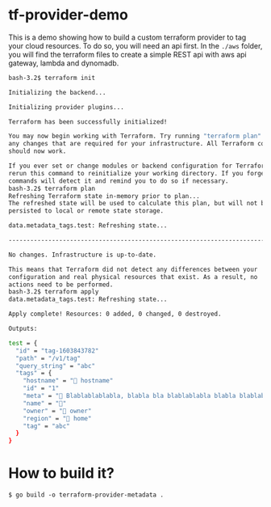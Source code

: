 # tf-provider-demo

This is a demo showing how to build a custom terraform provider to tag your cloud resources. To do so, you will need an api first. In the `./aws` folder, you will find the terraform files to create a simple REST api with aws api gateway, lambda and dynomadb. 

```bash
bash-3.2$ terraform init 

Initializing the backend...

Initializing provider plugins...

Terraform has been successfully initialized!

You may now begin working with Terraform. Try running "terraform plan" to see
any changes that are required for your infrastructure. All Terraform commands
should now work.

If you ever set or change modules or backend configuration for Terraform,
rerun this command to reinitialize your working directory. If you forget, other
commands will detect it and remind you to do so if necessary.
bash-3.2$ terraform plan
Refreshing Terraform state in-memory prior to plan...
The refreshed state will be used to calculate this plan, but will not be
persisted to local or remote state storage.

data.metadata_tags.test: Refreshing state...

------------------------------------------------------------------------

No changes. Infrastructure is up-to-date.

This means that Terraform did not detect any differences between your
configuration and real physical resources that exist. As a result, no
actions need to be performed.
bash-3.2$ terraform apply
data.metadata_tags.test: Refreshing state...

Apply complete! Resources: 0 added, 0 changed, 0 destroyed.

Outputs:

test = {
  "id" = "tag-1603843782"
  "path" = "/v1/tag"
  "query_string" = "abc"
  "tags" = {
    "hostname" = "📛 hostname"
    "id" = "1"
    "meta" = "📝 Blablablablabla, blabla bla blablablabla blabla blablablablablabla"
    "name" = "🗿"
    "owner" = "🐻 owner"
    "region" = "📍 home"
    "tag" = "abc"
  }
}

```

# How to build it?
```code 
$ go build -o terraform-provider-metadata .
```